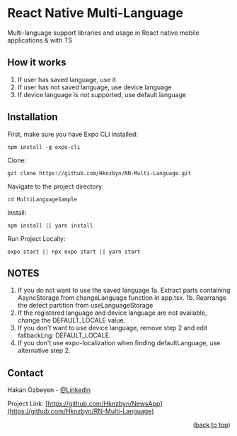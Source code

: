 # React Native Multi-Language
Multi-language support libraries and usage in React native mobile applications &amp; with TS

## How it works
1. If user has saved language, use it
2. If user has not saved language, use device language
3. If device language is not supported, use default language



## Installation
First, make sure you have Expo CLI installed:
```
npm install -g expo-cli
```
Clone:
```
git clone https://github.com/Hknzbyn/RN-Multi-Language.git
```
Navigate to the project directory:
```
cd MultiLanguageSample
```
Install: 
```
npm install || yarn install
```
Run Project Locally:
```
expo start || npx expo start || yarn start
```
## NOTES
1. If you do not want to use the saved language
1a. Extract parts containing AsyncStorage from changeLanguage function in app.tsx.
1b. Rearrange the detect partition from useLanguageStorage
2. If the registered language and device language are not available, change the DEFAULT_LOCALE value.
3. If you don't want to use device language, remove step 2 and edit fallbackLng: DEFAULT_LOCALE.
4. If you don't use expo-localization when finding defaultLanguage, use alternative step 2.


<!-- CONTACT -->
## Contact

Hakan Özbeyen - [@Linkedin](https://www.linkedin.com/in/hakanozbeyen) 

Project Link: [https://github.com/Hknzbyn/NewsApp](https://github.com/Hknzbyn/RN-Multi-Language)

<p align="right">(<a href="#top">back to top</a>)</p>
